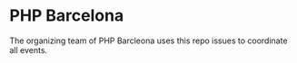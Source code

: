 # PHP Barcelona
The organizing team of PHP Barcleona uses this repo issues to coordinate all events.
